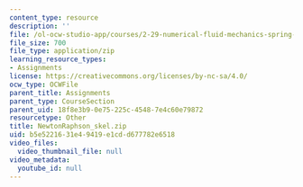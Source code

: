 ```yaml
---
content_type: resource
description: ''
file: /ol-ocw-studio-app/courses/2-29-numerical-fluid-mechanics-spring-2015/b5e5221631e49419e1cdd677782e6518_NewtonRaphson_skel.zip
file_size: 700
file_type: application/zip
learning_resource_types:
- Assignments
license: https://creativecommons.org/licenses/by-nc-sa/4.0/
ocw_type: OCWFile
parent_title: Assignments
parent_type: CourseSection
parent_uid: 18f8e3b9-0e75-225c-4548-7e4c60e79872
resourcetype: Other
title: NewtonRaphson_skel.zip
uid: b5e52216-31e4-9419-e1cd-d677782e6518
video_files:
  video_thumbnail_file: null
video_metadata:
  youtube_id: null
---
```

